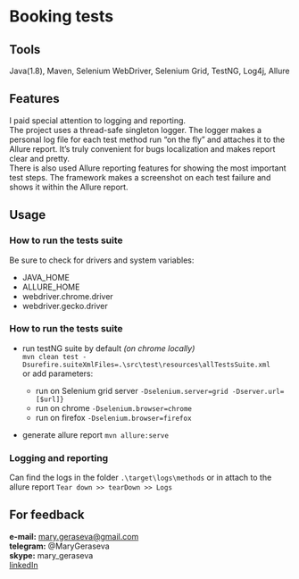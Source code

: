 # Booking tests

## Tools
Java(1.8), Maven, Selenium WebDriver, Selenium Grid, TestNG, Log4j, Allure

## Features
I paid special attention to logging and reporting.  
The project uses a thread-safe singleton logger. The logger makes a personal log file for each test method run “on the fly” and attaches it to the Allure report. It’s truly convenient for bugs localization and makes report clear and pretty.  
There is also used Allure reporting features for showing the most important test steps. The framework makes a screenshot on each test failure and shows it within the Allure report.

## Usage
### How to run the tests suite
Be sure to check for drivers and system variables:  
* JAVA_HOME 
* ALLURE_HOME
* webdriver.chrome.driver
* webdriver.gecko.driver

### How to run the tests suite  

* run testNG suite by default *(on chrome locally)*   
`
mvn clean test -Dsurefire.suiteXmlFiles=.\src\test\resources\allTestsSuite.xml
`  
or add parameters:
  * run on Selenium grid server `-Dselenium.server=grid -Dserver.url=[$url]}`
  * run on chrome `-Dselenium.browser=chrome`
  * run on firefox `-Dselenium.browser=firefox`
 
* generate allure report `mvn allure:serve`

### Logging and reporting
Сan find the logs in the folder `.\target\logs\methods`
or in attach to the allure report  `Tear down >> tearDown >> Logs`

## For feedback
**e-mail:** mary.geraseva@gmail.com  
**telegram:** @MaryGeraseva  
**skype:** mary_geraseva  
[linkedIn](https://www.linkedin.com/in/maria-geraseva/)
